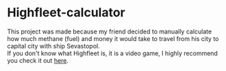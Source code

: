 # Highfleet-calculator

This project was made because my friend decided to manually calculate how much methane (fuel) and money 
it would take to travel from his city to capital city with ship Sevastopol.\
If you don't know what Highfleet is, it is a video game, I highly recommend you check it out <a href="http://koshutin.com/">here</a>.
